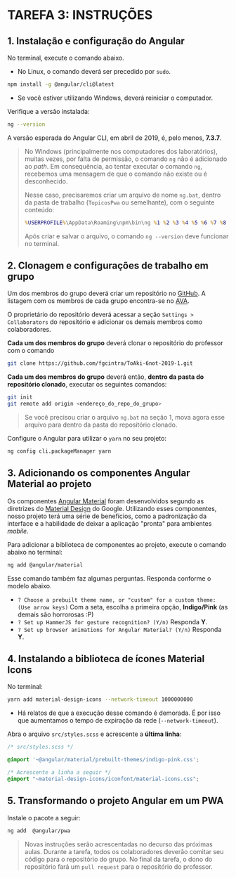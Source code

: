# TAREFA 3: INSTRUÇÕES

## 1. Instalação e configuração do Angular

No terminal, execute o comando abaixo. 
* No Linux, o comando deverá ser precedido por `sudo`.

```bash
npm install -g @angular/cli@latest
```

* Se você estiver utilizando Windows, deverá reiniciar o computador.

Verifique a versão instalada:

```bash
ng --version
```

A versão esperada do Angular CLI, em abril de 2019, é, pelo menos, **7.3.7**.

> No Windows (principalmente nos computadores dos laboratórios), muitas vezes, por falta de permissão, o comando `ng` não é adicionado ao *path*. Em consequência, ao tentar executar o comando `ng`, recebemos uma mensagem de que o comando não existe ou é desconhecido.
>
> Nesse caso, precisaremos criar um arquivo de nome `ng.bat`, dentro da pasta de trabalho (`TopicosPwa` ou semelhante), com o seguinte conteúdo:
>
> ```cmd
 > %USERPROFILE%\AppData\Roaming\npm\bin\ng %1 %2 %3 %4 %5 %6 %7 %8 %9
> ```
>
> Após criar e salvar o arquivo, o comando `ng --version` deve funcionar no terminal.

## 2. Clonagem e configurações de trabalho em grupo

Um dos membros do grupo deverá criar um repositório no [GitHub](https://github.com). A listagem com os membros de cada grupo encontra-se no [AVA](https://avafatecfranca.net.br).

O proprietário do repositório deverá acessar a seção `Settings > Collaborators` do repositório e adicionar os demais membros como colaboradores.

**Cada um dos membros do grupo** deverá clonar o repositório do professor com o comando
   ```bash
   git clone https://github.com/fgcintra/ToAki-6not-2019-1.git
   ```

**Cada um dos membros do grupo** deverá então, **dentro da pasta do repositório clonado**, executar os seguintes comandos:
   ```bash
   git init
   git remote add origin <endereço_do_repo_do_grupo>
   ```

> Se você precisou criar o arquivo `ng.bat` na seção 1, mova agora esse arquivo para dentro da pasta do repositório clonado.

Configure o Angular para utilizar o `yarn` no seu projeto:

```bash
ng config cli.packageManager yarn
```

## 3. Adicionando os componentes Angular Material ao projeto

Os componentes [Angular Material](https://material.angular.io/) foram desenvolvidos segundo as diretrizes do [Material Design](https://material.io/design/) do Google. Utilizando esses componentes, nosso projeto terá uma série de benefícios, como a padronização da interface e a habilidade de deixar a aplicação "pronta" para ambientes *mobile*.

Para adicionar a biblioteca de componentes ao projeto, execute o comando abaixo no terminal:

```bash
ng add @angular/material
```

Esse comando também faz algumas perguntas. Responda conforme o modelo abaixo.

* `? Choose a prebuilt theme name, or "custom" for a custom theme: (Use arrow keys)` Com a seta, escolha a primeira opção, **Indigo/Pink** (as demais são horrorosas :P)
* `? Set up HammerJS for gesture recognition? (Y/n)` Responda **Y**.
* `? Set up browser animations for Angular Material? (Y/n)` Responda **Y**.

## 4. Instalando a biblioteca de ícones Material Icons

No terminal:

```bash
yarn add material-design-icons --network-timeout 1000000000
```
* Há relatos de que a execução desse comando é demorada. É por isso que aumentamos o tempo de expiração da rede (`--network-timeout`).

Abra o arquivo `src/styles.scss` e acrescente a **última linha**:

```css
/* src/styles.scss */

@import '~@angular/material/prebuilt-themes/indigo-pink.css';

/* Acrescente a linha a seguir */
@import "~material-design-icons/iconfont/material-icons.css";
```

## 5. Transformando o projeto Angular em um PWA

Instale o pacote a seguir:

```bash
ng add  @angular/pwa
```

> Novas instruções serão acrescentadas no decurso das próximas aulas. Durante a tarefa, todos os colaboradores deverão comitar seu código para o repositório do grupo. No final da tarefa, o dono do repositório fará um `pull request` para o repositório do professor.
